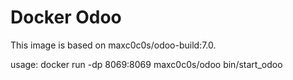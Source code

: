 Docker Odoo
===========
This image is based on maxc0c0s/odoo-build:7.0.

usage: docker run -dp 8069:8069 maxc0c0s/odoo bin/start_odoo
